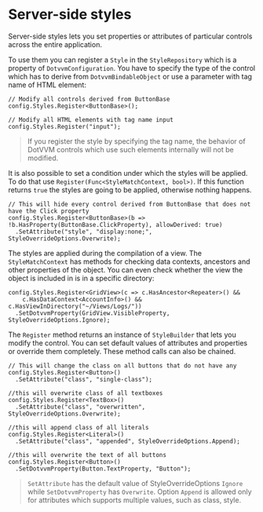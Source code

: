 # Server-side styles

Server-side styles lets you set properties or attributes of particular controls across the entire application.

To use them you can register a `Style` in the `StyleRepository` which is a property of `DotvvmConfiguration`. You have to specify the type of the control which has to derive from `DotvvmBindableObject` or use a parameter with tag name of HTML element:

```CSHARP
// Modify all controls derived from ButtonBase
config.Styles.Register<ButtonBase>();

// Modify all HTML elements with tag name input
config.Styles.Register("input");
```

> If you register the style by specifying the tag name, the behavior of DotVVM controls which use such elements internally will not be modified.

It is also possible to set a condition under which the styles will be applied. To do that use `Register(Func<StyleMatchContext, bool>)`. If this function returns `true` the styles are going to be applied, otherwise nothing happens.

```CSHARP
// This will hide every control derived from ButtonBase that does not have the Click property
config.Styles.Register<ButtonBase>(b => !b.HasProperty(ButtonBase.ClickProperty), allowDerived: true)
  .SetAttribute("style", "display:none;", StyleOverrideOptions.Overwrite);
```    

The styles are applied during the compilation of a view. The `StyleMatchContext` has methods for checking data contexts, ancestors and other properties of the object. You can even check whether the view the object is included in is in a specific directory:

```CSHARP
config.Styles.Register<GridView>(c => c.HasAncestor<Repeater>() &&
    c.HasDataContext<AccountInfo>() && c.HasViewInDirectory("~/Views/Logs/"))
  .SetDotvvmProperty(GridView.VisibleProperty, StyleOverrideOptions.Ignore);
```

The `Register` method returns an instance of `StyleBuilder` that lets you modify the control. You can set default values of attributes and properties or override them completely. These method calls can also be chained.

```CSHARP
// This will change the class on all buttons that do not have any
config.Styles.Register<Button>()
  .SetAttribute("class", "single-class");

//this will overwrite class of all textboxes
config.Styles.Register<TextBox>()
  .SetAttribute("class", "overwritten", StyleOverrideOptions.Overwrite);

//this will append class of all literals
config.Styles.Register<Literal>()
  .SetAttribute("class", "appended", StyleOverrideOptions.Append);

//this will overwrite the text of all buttons
config.Styles.Register<Button>()
  .SetDotvvmProperty(Button.TextProperty, "Button");
```

>`SetAttribute` has the default value of StyleOverrideOptions `Ignore` while `SetDotvvmProperty` has `Overwrite`. Option `Append` is allowed only for attributes which supports multiple values, such as class, style. 

